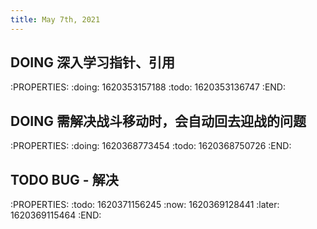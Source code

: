 ```yaml
---
title: May 7th, 2021
---
```


## DOING 深入学习指针、引用
:PROPERTIES:
:doing: 1620353157188
:todo: 1620353136747
:END:
## DOING 需解决战斗移动时，会自动回去迎战的问题
:PROPERTIES:
:doing: 1620368773454
:todo: 1620368750726
:END:
## TODO BUG - 解决
:PROPERTIES:
:todo: 1620371156245
:now: 1620369128441
:later: 1620369115464
:END:
